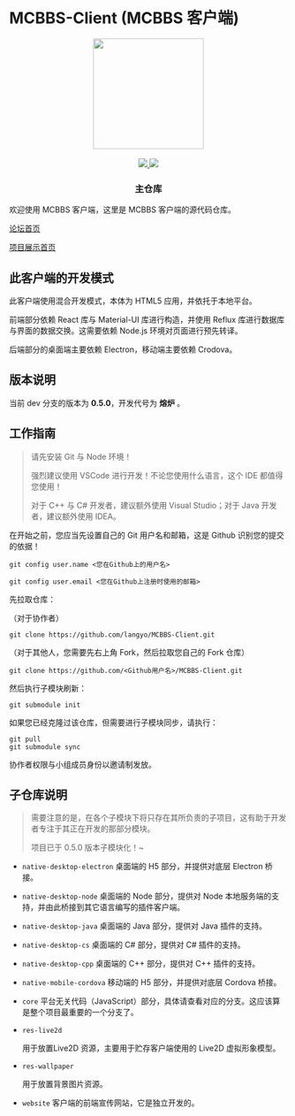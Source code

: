 # MCBBS-Client \(MCBBS 客户端\)

<div align="center">
<a href="http://miao.su/image/HdIbf">
<img src="http://miao.su/images/2018/12/24/447a2b32e7ec7bd5fb486.md.png" width="200" height="200">
</a>
</div>
<br />
<div align="center">
<a href="https://travis-ci.com/langyo/MCBBS-Client">
<img src="https://travis-ci.com/langyo/MCBBS-Client.svg?branch=master">
</a>
<img src="https://badges.depfu.com/badges/dbdc735d3c1f776180e36eb3fbc572fd/overview.svg">
</div>

<div align="center">
<h3>主仓库</h3>
</div>

欢迎使用 MCBBS 客户端，这里是 MCBBS 客户端的源代码仓库。

[论坛首页](http://www.mcbbs.net)

[项目展示首页](https://app.langyo.xyz)

## 此客户端的开发模式

此客户端使用混合开发模式，本体为 HTML5 应用，并依托于本地平台。

前端部分依赖 React 库与 Material-UI 库进行构造，并使用 Reflux 库进行数据库与界面的数据交换。这需要依赖 Node.js 环境对页面进行预先转译。

后端部分的桌面端主要依赖 Electron，移动端主要依赖 Crodova。

## 版本说明

当前 dev 分支的版本为 **0.5.0**，开发代号为 **熔炉** 。

## 工作指南

> 请先安装 Git 与 Node 环境！
>
> 强烈建议使用 VSCode 进行开发！不论您使用什么语言，这个 IDE 都值得您使用！
>
> 对于 C++ 与 C# 开发者，建议额外使用 Visual Studio；对于 Java 开发者，建议额外使用 IDEA。

在开始之前，您应当先设置自己的 Git 用户名和邮箱，这是 Github 识别您的提交的依据！

```git config user.name <您在Github上的用户名>```

```git config user.email <您在Github上注册时使用的邮箱>```

先拉取仓库：

（对于协作者）

```git clone https://github.com/langyo/MCBBS-Client.git```

（对于其他人，您需要先右上角 Fork，然后拉取您自己的 Fork 仓库）

```git clone https://github.com/<Github用户名>/MCBBS-Client.git```

然后执行子模块刷新：

```git submodule init```

如果您已经克隆过该仓库，但需要进行子模块同步，请执行：

```
git pull
git submodule sync
```

协作者权限与小组成员身份以邀请制发放。

## 子仓库说明

> 需要注意的是，在各个子模块下将只存在其所负责的子项目，这有助于开发者专注于其正在开发的那部分模块。
>
> 项目已于 0.5.0 版本子模块化！~

- ```native-desktop-electron```
  桌面端的 H5 部分，并提供对底层 Electron 桥接。

- ```native-desktop-node```
  桌面端的 Node 部分，提供对 Node 本地服务端的支持，并由此桥接到其它语言编写的插件客户端。

- ```native-desktop-java```
  桌面端的 Java 部分，提供对 Java 插件的支持。

- ```native-desktop-cs```
  桌面端的 C# 部分，提供对 C# 插件的支持。

- ```native-desktop-cpp```
  桌面端的 C++ 部分，提供对 C++ 插件的支持。

- ```native-mobile-cordova```
  移动端的 H5 部分，并提供对底层 Cordova 桥接。

- ```core```
  平台无关代码（JavaScript）部分，具体请查看对应的分支。这应该算是整个项目最重要的一个分支了。

- ```res-live2d```

  用于放置Live2D 资源，主要用于贮存客户端使用的 Live2D 虚拟形象模型。
  
- ```res-wallpaper```

  用于放置背景图片资源。

- ```website```
  客户端的前端宣传网站，它是独立开发的。
